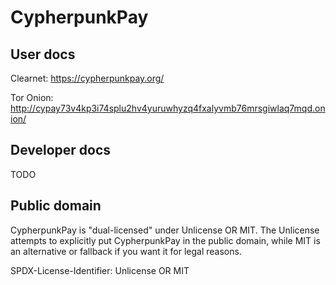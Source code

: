 # CypherpunkPay

## User docs

Clearnet: https://cypherpunkpay.org/

Tor Onion: http://cypay73v4kp3i74splu2hv4yuruwhyzq4fxalyvmb76mrsgiwlaq7mqd.onion/

## Developer docs

TODO

## Public domain

CypherpunkPay is "dual-licensed" under Unlicense OR MIT.
The Unlicense attempts to explicitly put CypherpunkPay in the public domain,
while MIT is an alternative or fallback if you want it for legal reasons.

SPDX-License-Identifier: Unlicense OR MIT
